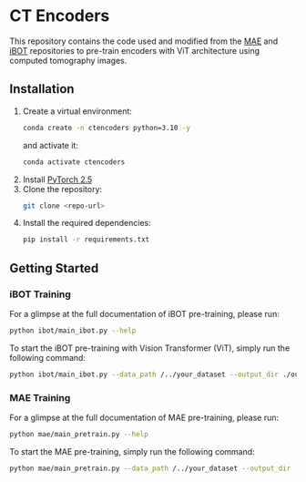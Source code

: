 # CT Encoders

This repository contains the code used and modified from the [MAE](https://github.com/facebookresearch/mae) and [iBOT](https://github.com/bytedance/ibot) repositories to pre-train encoders with ViT architecture using computed tomography images.

## Installation

1. Create a virtual environment: 
   ```bash
   conda create -n ctencoders python=3.10 -y
   ```
   and activate it: 
   ```bash
   conda activate ctencoders
   ```
2. Install [PyTorch 2.5](https://pytorch.org/get-started/locally/)
3. Clone the repository:
   ```bash
   git clone <repo-url>
   ```
4. Install the required dependencies:
   ```bash
   pip install -r requirements.txt
   ```

## Getting Started

### iBOT Training

For a glimpse at the full documentation of iBOT pre-training, please run:
```bash
python ibot/main_ibot.py --help
   ```
To start the iBOT pre-training with Vision Transformer (ViT), simply run the following command:
```bash
python ibot/main_ibot.py --data_path /../your_dataset --output_dir ./output_dir
   ```

### MAE Training

For a glimpse at the full documentation of MAE pre-training, please run:
```bash
python mae/main_pretrain.py --help
   ```
To start the MAE pre-training, simply run the following command:
```bash
python mae/main_pretrain.py --data_path /../your_dataset --output_dir ./output_dir
   ```

   






